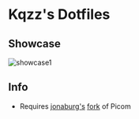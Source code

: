 # Kqzz's Dotfiles

## Showcase

![showcase1](https://i.imgur.com/ivy2ZGq.png)

## Info

- Requires [jonaburg's](https://github.com/jonaburg) [fork](https://github.com/jonaburg/picom) of Picom
